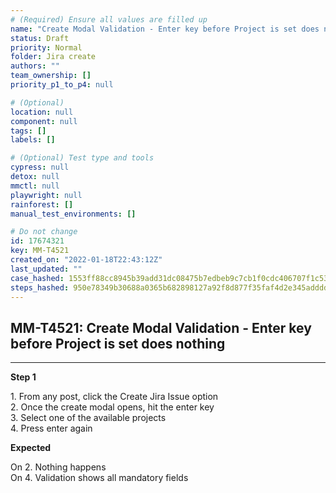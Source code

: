 ```yaml
---
# (Required) Ensure all values are filled up
name: "Create Modal Validation - Enter key before Project is set does nothing"
status: Draft
priority: Normal
folder: Jira create
authors: ""
team_ownership: []
priority_p1_to_p4: null

# (Optional)
location: null
component: null
tags: []
labels: []

# (Optional) Test type and tools
cypress: null
detox: null
mmctl: null
playwright: null
rainforest: []
manual_test_environments: []

# Do not change
id: 17674321
key: MM-T4521
created_on: "2022-01-18T22:43:12Z"
last_updated: ""
case_hashed: 1553ff88cc8945b39add31dc08475b7edbeb9c7cb1f0cdc406707f1c535dd8bf1c93ff9d2ce359f3c0ba75502335f35c
steps_hashed: 950e78349b30688a0365b682898127a92f8d877f35faf4d2e345addddca7f4a94d878ebd49f3aea043607c1dc8710160
---
```


<!-- (Auto-generated) Based on frontmatter's "key" and "name" -->

## MM-T4521: Create Modal Validation - Enter key before Project is set does nothing

---

**Step 1**

1\. From any post, click the Create Jira Issue option\
2\. Once the create modal opens, hit the enter key\
3\. Select one of the available projects\
4\. Press enter again

**Expected**

On 2. Nothing happens\
On 4. Validation shows all mandatory fields
